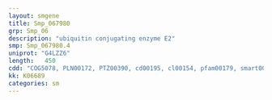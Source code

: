 ```yaml
---
layout: smgene
title: Smp_067980
grp: Smp_06
description: "ubiquitin conjugating enzyme E2"
smp: Smp_067980.4
uniprot: "G4LZZ6"
length:   450
cdd: "COG5078, PLN00172, PTZ00390, cd00195, cl00154, pfam00179, smart00212"
kk: K06689
categories: sm
---
```

